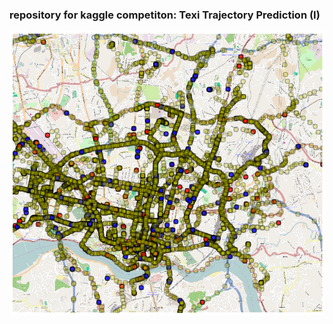 ### repository for kaggle competiton: Texi Trajectory Prediction (I)
![Routes Visualization of Test-Data](testdata_route_vismap.png)
